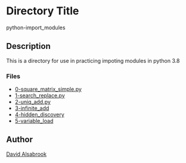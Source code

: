 # Directory Title

python-import_modules

## Description

This is a directory for use in practicing impoting modules in python 3.8

### Files

* [0-square_matrix_simple.py](1-calculation.py)
* [1-search_replace.py](2-args.py)
* [2-uniq_add.py](2-args.py)
* [3-infinite_add](3-infinite_add.py)
* [4-hidden_discovery](4-hidden_discovery.py)
* [5-variable_load](5-variable_load.py)

## Author

[David Alsabrook](https://github.com/DAlsabrook)
